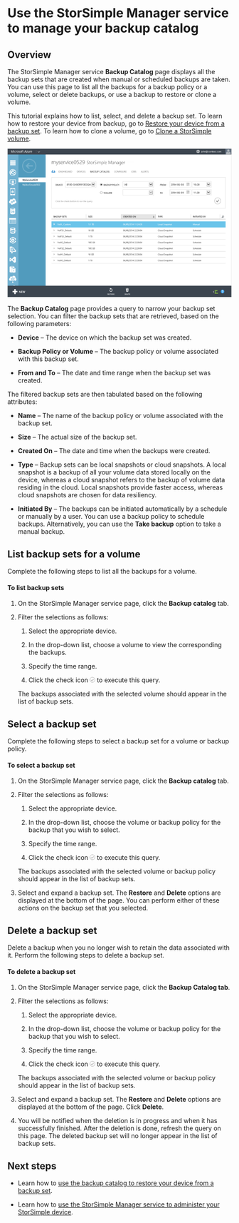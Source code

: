 <properties 
   pageTitle="Manage your StorSimple backup catalog | Microsoft Azure"
   description="Explains how to use the StorSimple Manager service Backup Catalog page to list, select, and delete backup sets for a volume."
   services="storsimple"
   documentationCenter="NA"
   authors="SharS"
   manager="carmonm"
   editor="" />
<tags 
   ms.service="storsimple"
   ms.devlang="NA"
   ms.topic="article"
   ms.tgt_pltfrm="NA"
   ms.workload="TBD"
   ms.date="12/30/2015"
   ms.author="v-sharos" />

# Use the StorSimple Manager service to manage your backup catalog

## Overview

The StorSimple Manager service **Backup Catalog** page displays all the backup sets that are created when manual or scheduled backups are taken. You can use this page to list all the backups for a backup policy or a volume, select or delete backups, or use a backup to restore or clone a volume.

This tutorial explains how to list, select, and delete a backup set. To learn how to restore your device from backup, go to [Restore your device from a backup set](storsimple-restore-from-backup-set.md). To learn how to clone a volume, go to [Clone a StorSimple volume](storsimple-clone-volume.md).

![Backup catalog](./media/storsimple-manage-backup-catalog/HCS_BackupCatalog.png) 

The **Backup Catalog** page provides a query to narrow your backup set selection. You can filter the backup sets that are retrieved, based on the following parameters:

- **Device** – The device on which the backup set was created.

- **Backup Policy or Volume** – The backup policy or volume associated with this backup set.

- **From and To** – The date and time range when the backup set was created.

The filtered backup sets are then tabulated based on the following attributes:

- **Name** – The name of the backup policy or volume associated with the backup set.

- **Size** – The actual size of the backup set.

- **Created On** – The date and time when the backups were created. 

- **Type** – Backup sets can be local snapshots or cloud snapshots. A local snapshot is a backup of all your volume data stored locally on the device, whereas a cloud snapshot refers to the backup of volume data residing in the cloud. Local snapshots provide faster access, whereas cloud snapshots are chosen for data resiliency.

- **Initiated By** – The backups can be initiated automatically by a schedule or manually by a user. You can use a backup policy to schedule backups. Alternatively, you can use the **Take backup** option to take a manual backup.

## List backup sets for a volume
 
Complete the following steps to list all the backups for a volume.

#### To list backup sets

1. On the StorSimple Manager service page, click the **Backup catalog** tab.

2. Filter the selections as follows:

    1. Select the appropriate device.

    2. In the drop-down list, choose a volume to view the corresponding the backups.

    3. Specify the time range.

    4. Click the check icon ![Check icon](./media/storsimple-manage-backup-catalog/HCS_CheckIcon.png) to execute this query.
 
    The backups associated with the selected volume should appear in the list of backup sets.

## Select a backup set

Complete the following steps to select a backup set for a volume or backup policy.

#### To select a backup set

1. On the StorSimple Manager service page, click the **Backup catalog** tab.

2. Filter the selections as follows:

    1. Select the appropriate device.

    2. In the drop-down list, choose the volume or backup policy for the backup that you wish to select.

    3. Specify the time range.

    4. Click the check icon ![Check icon](./media/storsimple-manage-backup-catalog/HCS_CheckIcon.png) to execute this query.

    The backups associated with the selected volume or backup policy should appear in the list of backup sets.

3. Select and expand a backup set. The **Restore** and **Delete** options are displayed at the bottom of the page. You can perform either of these actions on the backup set that you selected.

## Delete a backup set

Delete a backup when you no longer wish to retain the data associated with it. Perform the following steps to delete a backup set.

#### To delete a backup set

1. On the StorSimple Manager service page, click the **Backup Catalog tab**.

2. Filter the selections as follows:

    1. Select the appropriate device.

    2. In the drop-down list, choose the volume or backup policy for the backup that you wish to select.

    3. Specify the time range.

    4. Click the check icon ![Check icon](./media/storsimple-manage-backup-catalog/HCS_CheckIcon.png) to execute this query.

    The backups associated with the selected volume or backup policy should appear in the list of backup sets.

3. Select and expand a backup set. The **Restore** and **Delete** options are displayed at the bottom of the page. Click **Delete**.

4. You will be notified when the deletion is in progress and when it has successfully finished. After the deletion is done, refresh the query on this page. The deleted backup set will no longer appear in the list of backup sets.

## Next steps

- Learn how to [use the backup catalog to restore your device from a backup set](storsimple-restore-from-backup-set.md).

- Learn how to [use the StorSimple Manager service to administer your StorSimple device](storsimple-manager-service-administration.md).
